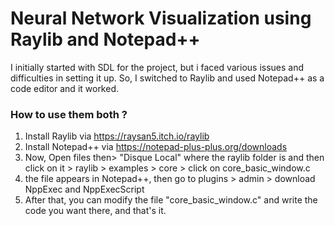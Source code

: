 # **Neural Network Visualization using Raylib and Notepad++**

I initially started with SDL for the project, but i faced various issues and difficulties in setting it up. So, I switched to Raylib and used Notepad++ as a code editor and it worked. 

### How to use them both ? 
1) Install Raylib via https://raysan5.itch.io/raylib
2) Install Notepad++ via https://notepad-plus-plus.org/downloads
3) Now, Open files then> "Disque Local" where the raylib folder is and then click on it > raylib > examples > core > click on core_basic_window.c
4) the file appears in Notepad++, then go to plugins > admin > download NppExec and NppExecScript
5) After that, you can modify the file "core_basic_window.c" and write the code you want there, and that's it.

